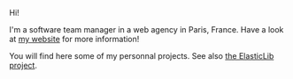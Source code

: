 Hi!

I'm a software team manager in a web agency in Paris, France. Have a look at [my website](https://guillaume.masclet.net) for more information!

You will find here some of my personnal projects. See also [the ElasticLib project](https://elasticlib.github.io).
